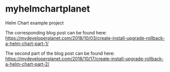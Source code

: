 # myhelmchartplanet
Helm Chart example project

The corresponding blog post can be found here: https://mydeveloperplanet.com/2018/10/03/create-install-upgrade-rollback-a-helm-chart-part-1/

The second part of the blog post can be found here: https://mydeveloperplanet.com/2018/10/17/create-install-upgrade-rollback-a-helm-chart-part-2/
